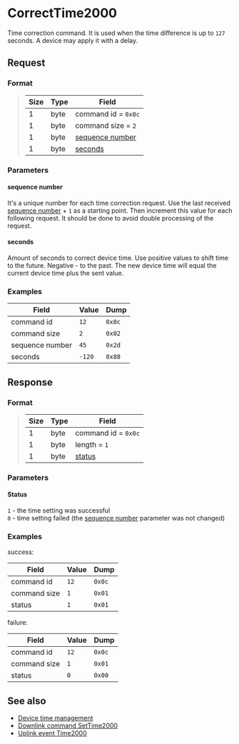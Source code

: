 # CorrectTime2000

Time correction command.
It is used when the time difference is up to `127` seconds.
A device may apply it with a delay.


## Request

### Format

>  Size | Type | Field
> ------|------|-------
>  1    | byte | command id = `0x0c`
>  1    | byte | command size = `2`
>  1    | byte | [sequence number](#sequence-number)
>  1    | byte | [seconds](#seconds)

### Parameters

#### **sequence number**

It's a unique number for each time correction request.
Use the last received [sequence number](./uplink/Time2000.md#sequence-number) + `1` as a starting point.
Then increment this value for each following request.
It should be done to avoid double processing of the request.

#### **seconds**

Amount of seconds to correct device time.
Use positive values to shift time to the future. Negative - to the past.
The new device time will equal the current device time plus the sent value.


### Examples

 Field           | Value  | Dump
-----------------|--------|------
 command id      | `12`   | `0x0c`
 command size    | `2`    | `0x02`
 sequence number | `45`   | `0x2d`
 seconds         | `-120` | `0x88`


## Response

### Format

>  Size | Type | Field
> ------|------|-------
>  1    | byte | command id = `0x0c`
>  1    | byte | length = `1`
>  1    | byte | [status](#status)

### Parameters

#### Status

`1` - the time setting was successful <br>
`0` - time setting failed (the [sequence number](#sequence-number) parameter was not changed)

### Examples

success:

 Field        | Value | Dump
--------------|-------|------
 command id   | `12`  | `0x0c`
 command size | `1`   | `0x01`
 status       | `1`   | `0x01`

failure:

 Field        | Value | Dump
--------------|-------|------
 command id   | `12`  | `0x0c`
 command size | `1`   | `0x01`
 status       | `0`   | `0x00`


## See also

* [Device time management](../basics.md#device-time-management)
* [Downlink command SetTime2000](../commands/SetTime2000.md)
* [Uplink event Time2000](../commands/uplink/Time2000.md)

